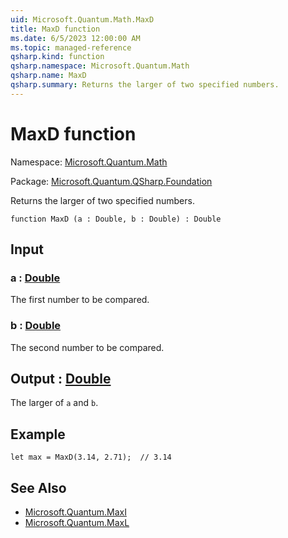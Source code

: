 ```yaml
---
uid: Microsoft.Quantum.Math.MaxD
title: MaxD function
ms.date: 6/5/2023 12:00:00 AM
ms.topic: managed-reference
qsharp.kind: function
qsharp.namespace: Microsoft.Quantum.Math
qsharp.name: MaxD
qsharp.summary: Returns the larger of two specified numbers.
---
```


# MaxD function

Namespace: [Microsoft.Quantum.Math](xref:Microsoft.Quantum.Math)

Package: [Microsoft.Quantum.QSharp.Foundation](https://nuget.org/packages/Microsoft.Quantum.QSharp.Foundation)


Returns the larger of two specified numbers.

```qsharp
function MaxD (a : Double, b : Double) : Double
```


## Input

### a : [Double](xref:microsoft.quantum.qsharp.valueliterals#double-literals)

The first number to be compared.


### b : [Double](xref:microsoft.quantum.qsharp.valueliterals#double-literals)

The second number to be compared.



## Output : [Double](xref:microsoft.quantum.qsharp.valueliterals#double-literals)

The larger of `a` and `b`.

## Example

```qsharplet max = MaxD(3.14, 2.71);  // 3.14```

## See Also

- [Microsoft.Quantum.MaxI](xref:Microsoft.Quantum.MaxI)
- [Microsoft.Quantum.MaxL](xref:Microsoft.Quantum.MaxL)